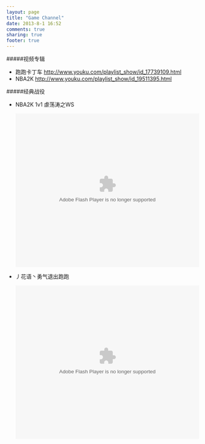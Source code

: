 ```yaml
---
layout: page
title: "Game Channel"
date: 2013-8-1 16:52
comments: true
sharing: true
footer: true
---
```


<!--
#####游戏直播-一般都是和朋友打游戏，与其他朋友分享 哈哈

仅支持Flash播放，如果提示链接错误就是当前无直播。 详情联系我哦～

{% include bogou_game.html %}
-->

#####视频专辑
*  跑跑卡丁车		http://www.youku.com/playlist_show/id_17739109.html
*  NBA2K		http://www.youku.com/playlist_show/id_19511395.html


#####经典战役

*	NBA2K 1v1 虐荡涛之WS  

	<embed src="http://player.youku.com/player.php/sid/XNTkwMjQ0ODYw/v.swf" allowFullScreen="true" quality="high" width="480" height="400" align="middle" allowScriptAccess="always" type="application/x-shockwave-flash"></embed>

*	丿花语丶勇气退出跑跑  

	<embed src="http://player.youku.com/player.php/sid/XODYwMDU1NzY=/v.swf" allowFullScreen="true" quality="high" width="480" height="400" align="middle" allowScriptAccess="always" type="application/x-shockwave-flash"></embed>
	

